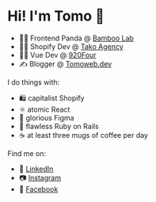 # Hi! I'm Tomo 👋

- 👨‍💻 Frontend Panda @ [Bamboo Lab](https://bamboolab.eu)
- 👨‍💻 Shopify Dev @ [Tako Agency](https://takoagency.com)
- 👨‍💻 Vue Dev @ [920Four](https://920four.com)
- ✍ Blogger @ [Tomoweb.dev](https://tomoweb.dev)

I do things with:

- 🛍 capitalist Shopify
- ⚛ atomic React
- 🎨 glorious Figma
- 💎 flawless Ruby on Rails
- ☕ at least three mugs of coffee per day

Find me on:

- 🔗 [LinkedIn](https://www.linkedin.com/in/tomislavkaucic/)
- 📷 [Instagram](https://www.instagram.com/typical.tomo/)
- 👤 [Facebook](https://web.facebook.com/Tomoweb.dev)
